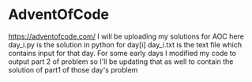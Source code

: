 # AdventOfCode
https://adventofcode.com/
I will be uploading my solutions for AOC here
day_i.py is the solution in python for day[i]
day_i.txt is the text file which contains input for that day.
For some early days I modified my code to output part 2 of problem so I'll be updating that as well to contain the solution of part1 of those day's problem
